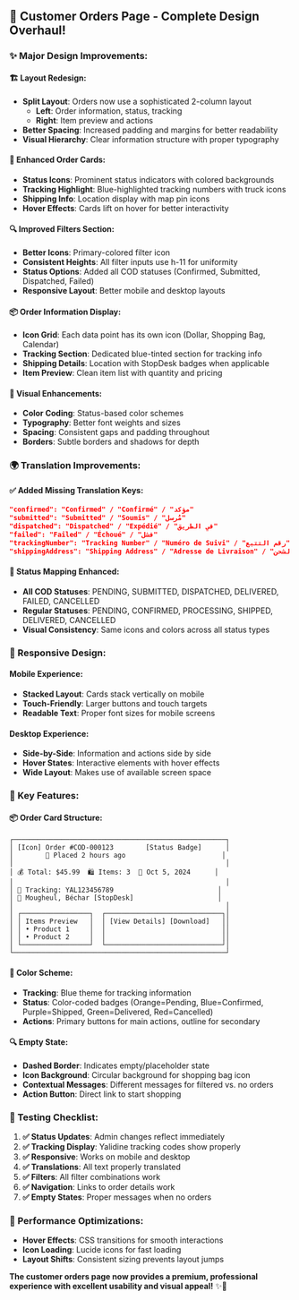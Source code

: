 ## 🎨 **Customer Orders Page - Complete Design Overhaul!**

### **✨ Major Design Improvements:**

#### **🏗️ Layout Redesign:**
- **Split Layout**: Orders now use a sophisticated 2-column layout
  - **Left**: Order information, status, tracking
  - **Right**: Item preview and actions
- **Better Spacing**: Increased padding and margins for better readability
- **Visual Hierarchy**: Clear information structure with proper typography

#### **🎯 Enhanced Order Cards:**
- **Status Icons**: Prominent status indicators with colored backgrounds
- **Tracking Highlight**: Blue-highlighted tracking numbers with truck icons
- **Shipping Info**: Location display with map pin icons
- **Hover Effects**: Cards lift on hover for better interactivity

#### **🔍 Improved Filters Section:**
- **Better Icons**: Primary-colored filter icon
- **Consistent Heights**: All filter inputs use h-11 for uniformity
- **Status Options**: Added all COD statuses (Confirmed, Submitted, Dispatched, Failed)
- **Responsive Layout**: Better mobile and desktop layouts

#### **📦 Order Information Display:**
- **Icon Grid**: Each data point has its own icon (Dollar, Shopping Bag, Calendar)
- **Tracking Section**: Dedicated blue-tinted section for tracking info
- **Shipping Details**: Location with StopDesk badges when applicable
- **Item Preview**: Clean item list with quantity and pricing

#### **🎨 Visual Enhancements:**
- **Color Coding**: Status-based color schemes
- **Typography**: Better font weights and sizes
- **Spacing**: Consistent gaps and padding throughout
- **Borders**: Subtle borders and shadows for depth

### **🌍 Translation Improvements:**

#### **✅ Added Missing Translation Keys:**
```json
"confirmed": "Confirmed" / "Confirmé" / "مؤكد"
"submitted": "Submitted" / "Soumis" / "مُرسل"  
"dispatched": "Dispatched" / "Expédié" / "في الطريق"
"failed": "Failed" / "Échoué" / "فشل"
"trackingNumber": "Tracking Number" / "Numéro de Suivi" / "رقم التتبع"
"shippingAddress": "Shipping Address" / "Adresse de Livraison" / "عنوان الشحن"
```

#### **🔄 Status Mapping Enhanced:**
- **All COD Statuses**: PENDING, SUBMITTED, DISPATCHED, DELIVERED, FAILED, CANCELLED
- **Regular Statuses**: PENDING, CONFIRMED, PROCESSING, SHIPPED, DELIVERED, CANCELLED
- **Visual Consistency**: Same icons and colors across all status types

### **📱 Responsive Design:**

#### **Mobile Experience:**
- **Stacked Layout**: Cards stack vertically on mobile
- **Touch-Friendly**: Larger buttons and touch targets
- **Readable Text**: Proper font sizes for mobile screens

#### **Desktop Experience:**
- **Side-by-Side**: Information and actions side by side
- **Hover States**: Interactive elements with hover effects
- **Wide Layout**: Makes use of available screen space

### **🎯 Key Features:**

#### **📦 Order Card Structure:**
```
┌─────────────────────────────────────────────────────┐
│ [Icon] Order #COD-000123        [Status Badge]      │
│        📅 Placed 2 hours ago                        │
│                                                     │
│ 💰 Total: $45.99  🛍️ Items: 3  📅 Oct 5, 2024      │
│                                                     │
│ 🚛 Tracking: YAL123456789                          │
│ 📍 Mougheul, Béchar [StopDesk]                     │
│                                                     │
│ ┌─────────────────┐  ┌─────────────────────────────┐│
│ │ Items Preview   │  │ [View Details] [Download]   ││
│ │ • Product 1     │  │                             ││
│ │ • Product 2     │  │                             ││
│ └─────────────────┘  └─────────────────────────────┘│
└─────────────────────────────────────────────────────┘
```

#### **🎨 Color Scheme:**
- **Tracking**: Blue theme for tracking information
- **Status**: Color-coded badges (Orange=Pending, Blue=Confirmed, Purple=Shipped, Green=Delivered, Red=Cancelled)
- **Actions**: Primary buttons for main actions, outline for secondary

#### **🔍 Empty State:**
- **Dashed Border**: Indicates empty/placeholder state
- **Icon Background**: Circular background for shopping bag icon
- **Contextual Messages**: Different messages for filtered vs. no orders
- **Action Button**: Direct link to start shopping

### **🧪 Testing Checklist:**

1. **✅ Status Updates**: Admin changes reflect immediately
2. **✅ Tracking Display**: Yalidine tracking codes show properly
3. **✅ Responsive**: Works on mobile and desktop
4. **✅ Translations**: All text properly translated
5. **✅ Filters**: All filter combinations work
6. **✅ Navigation**: Links to order details work
7. **✅ Empty States**: Proper messages when no orders

### **🚀 Performance Optimizations:**
- **Hover Effects**: CSS transitions for smooth interactions
- **Icon Loading**: Lucide icons for fast loading
- **Layout Shifts**: Consistent sizing prevents layout jumps

**The customer orders page now provides a premium, professional experience with excellent usability and visual appeal!** ✨🎯
